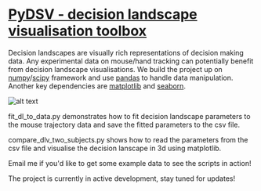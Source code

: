 # [PyDSV - decision landscape visualisation toolbox](http://www.ohoralab.com/)
Decision landscapes are visually rich representations of decision making data. Any experimental data on mouse/hand tracking can potentially benefit from decision landscape visualisations. We build the project up on [numpy](https://sourceforge.net/projects/numpy/)/[scipy](https://github.com/scipy/scipy) framework and use [pandas](https://github.com/pydata/pandas) to handle data manipulation. Another key dependencies are [matplotlib](https://github.com/matplotlib/matplotlib) and [seaborn](https://github.com/mwaskom/seaborn).

![alt text](https://github.com/cherepaha/PyDSV/blob/master/9276_9424.png "Example landscape visualisation")

fit_dl_to_data.py demonstrates how to fit decision landscape parameters to the mouse trajectory data and save the fitted parameters to the csv file. 

compare_dlv_two_subjects.py shows how to read the parameters from the csv file and visualise the decision lanscape in 3d using matplotlib.

Email me if you'd like to get some example data to see the scripts in action!

The project is currently in active development, stay tuned for updates!
